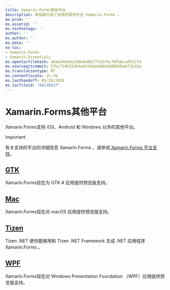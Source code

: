 ```yaml
---
title: Xamarin.Forms其他平台
description: 本指南介绍了支持的其他平台 Xamarin.Forms 。
ms.prod: ''
ms.assetid: ''
ms.technology: ''
author: ''
ms.author: ''
ms.date: ''
no-loc:
- Xamarin.Forms
- Xamarin.Essentials
ms.openlocfilehash: a0ab248d3e23854e8027f515fbcf0fa6ca9521fd
ms.sourcegitcommit: 57bc714633364aeb34aba9803e88802bebf321ba
ms.translationtype: MT
ms.contentlocale: zh-CN
ms.lasthandoff: 05/28/2020
ms.locfileid: "84139537"
---
```

# <a name="xamarinforms-other-platforms"></a>Xamarin.Forms其他平台

Xamarin.Forms支持 iOS、Android 和 Windows 以外的其他平台。

> [!IMPORTANT]
> 有关支持的平台的详细信息 Xamarin.Forms ，请参阅[ Xamarin.Forms 平台支持](https://github.com/xamarin/Xamarin.Forms/wiki/Platform-Support)。

## <a name="gtk"></a>[GTK](gtk.md)

Xamarin.Forms现在为 GTK # 应用提供预览版支持。

## <a name="mac"></a>[Mac](mac.md)

Xamarin.Forms现在对 macOS 应用提供预览版支持。

## <a name="tizen"></a>[Tizen](tizen.md)

Tizen .NET 使你能够用和 Tizen .NET Framework 生成 .NET 应用程序 Xamarin.Forms 。

## <a name="wpf"></a>[WPF](wpf.md)

Xamarin.Forms现在对 Windows Presentation Foundation （WPF）应用提供预览版支持。
